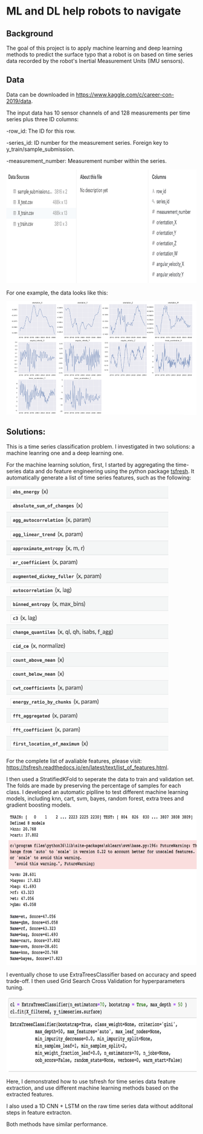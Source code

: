 # ML and DL help robots to navigate

## Background
The goal of this project is to apply machine learning and deep learning methods to predict the surface typo that a robot is on based on time series data recorded by the robot's Inertial Measurement Units (IMU sensors).

## Data
Data can be downloaded in https://www.kaggle.com/c/career-con-2019/data.

The input data has 10 sensor channels of and 128 measurements per time series plus three ID columns:

-row_id: The ID for this row.

-series_id: ID number for the measurement series. Foreign key to y_train/sample_submission.

-measurement_number: Measurement number within the series.

<img src = images/raw_data.png height = 300>

For one example, the data looks like this:

<img src = images/exp.png height = 300>


## Solutions:
This is a time series classification problem. I investigated in two solutions: a machine leanring one and a deep learning one.

For the machine learning solution, first, I started by aggregating the time-series data and do feature engineering using the python package [tsfresh](https://tsfresh.readthedocs.io/en/latest/). It automatically generate a list of time series features, such as the following:

<img src = images/features.png height = 700>

For the complete list of avaliable features, please visit: https://tsfresh.readthedocs.io/en/latest/text/list_of_features.html.

I then used a StratifiedKFold to seperate the data to train and validation set. The folds are made by preserving the percentage of samples for each class. I developed an automatic piplline to test different machine learning models, including knn, cart, svm, bayes, random forest, extra trees and gradient boosting models. 

<img src = images/models.png height = 400>

I eventually chose to use ExtraTreesClassifier based on accuracy and speed trade-off. I then used Grid Search Cross Validation for hyperparameters tuning.

<img src = images/tune.png height = 200>



Here, I demonstrated how to use tsfresh for time series data feature extraction, and use different machine learning methods based on the extracted features. 

I also used a 1D CNN + LSTM on the raw time series data without additonal steps in feature extracton. 

Both methods have similar performance. 
